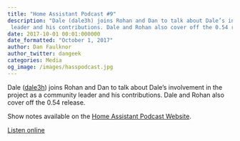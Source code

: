 ```yaml
---
title: "Home Assistant Podcast #9"
description: "Dale (dale3h) joins Rohan and Dan to talk about Dale’s involvement in the project as a community 
 leader and his contributions. Dale and Rohan also cover off the 0.54 release."
date: 2017-10-01 00:01:000000
date_formatted: "October 1, 2017"
author: Dan Faulknor
author_twitter: dangeek
categories: Media
og_image: /images/hasspodcast.jpg
---
```


Dale ([dale3h](https://github.com/dale3h)) joins Rohan and Dan to talk about Dale’s involvement in the project as a community 
 leader and his contributions. Dale and Rohan also cover off the 0.54 release.

Show notes available on the [Home Assistant Podcast Website](https://hasspodcast.io/ha009/).

[Listen online][episode]

[episode]: https://hasspodcast.io/ha009/
